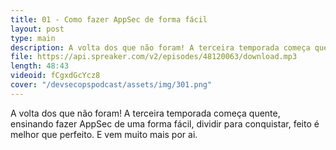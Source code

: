 ```yaml
---
title: 01 - Como fazer AppSec de forma fácil
layout: post
type: main
description: A volta dos que não foram! A terceira temporada começa quente, ensinando fazer AppSec de uma forma fácil, dividir para conquistar, feito é melhor que perfeito. E vem muito mais por ai.
file: https://api.spreaker.com/v2/episodes/48120063/download.mp3
length: 48:43
videoid: fCgxdGcYcz8
cover: "/devsecopspodcast/assets/img/301.png"
---
```


A volta dos que não foram! A terceira temporada começa quente, ensinando fazer AppSec de uma forma fácil, dividir para conquistar, feito é melhor que perfeito. E vem muito mais por ai.